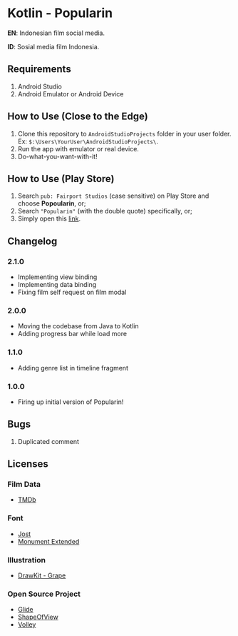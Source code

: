 # Kotlin - Popularin
**EN**: Indonesian film social media.

**ID**: Sosial media film Indonesia.

## Requirements
1. Android Studio
2. Android Emulator or Android Device

## How to Use (Close to the Edge)
1. Clone this repository to `AndroidStudioProjects` folder in your user folder. Ex: `$:\Users\YourUser\AndroidStudioProjects\`.
2. Run the app with emulator or real device.
3. Do-what-you-want-with-it!

## How to Use (Play Store)
1. Search `pub: Fairport Studios` (case sensitive) on Play Store and choose **Popoularin**, or;
2. Search `"Popularin"` (with the double quote) specifically, or;
3. Simply open this [link](https://bit.ly/Popularin "Popularin on Play Store").

## Changelog
### 2.1.0
- Implementing view binding
- Implementing data binding
- Fixing film self request on film modal
### 2.0.0
- Moving the codebase from Java to Kotlin
- Adding progress bar while load more
### 1.1.0
- Adding genre list in timeline fragment
### 1.0.0
- Firing up initial version of Popularin!

## Bugs
1. Duplicated comment

## Licenses
### Film Data
- [TMDb](https://www.themoviedb.org/)
### Font
- [Jost](https://fonts.google.com/specimen/Jost)
- [Monument Extended](https://pangrampangram.com/products/monument-extended?variant=13608565899306)
### Illustration
- [DrawKit - Grape](https://www.drawkit.io/product/grape-illustration-pack)
### Open Source Project
- [Glide](https://github.com/bumptech/glide)
- [ShapeOfView](https://github.com/florent37/ShapeOfView)
- [Volley](https://github.com/google/volley)
